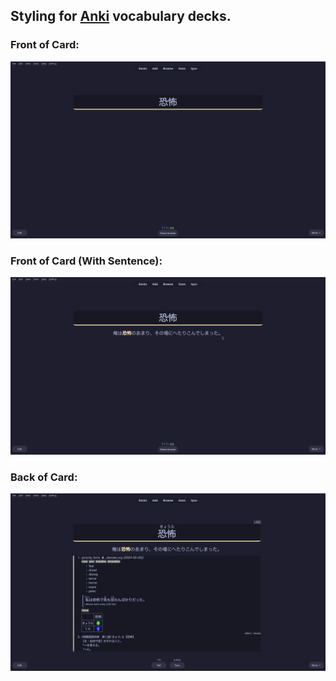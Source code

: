 ## Styling for [Anki](https://apps.ankiweb.net/) vocabulary decks.

### Front of Card:

![](front.png)

### Front of Card (With Sentence):

![](front_sentence.png)

### Back of Card:

![](back.png)
